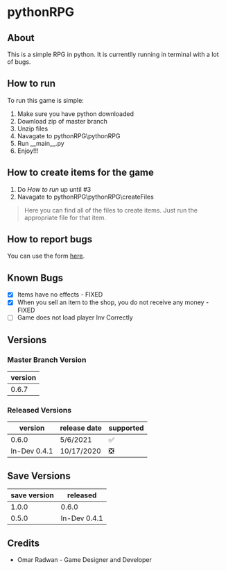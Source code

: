 # pythonRPG
## About
This is a simple RPG in python. It is currentlly running in terminal with a lot of bugs.
## How to run
To run this game is simple:
1. Make sure you have python downloaded
1. Download zip of master branch
1. Unzip files
1. Navagate to pythonRPG\pythonRPG
1. Run \_\_main\_\_.py
1. Enjoy!!!
## How to create items for the game
1. Do *How to run* up until #3
1. Navagate to pythonRPG\pythonRPG\createFiles
> Here you can find all of the files to create items. Just run the appropriate file for that item.
## How to report bugs
You can use the form [here](https://forms.gle/oGyif3WPF89d975y6).
## Known Bugs
- [x] Items have no effects - FIXED
- [x] When you sell an item to the shop, you do not receive any money - FIXED
- [ ] Game does not load player Inv Correctly
## Versions
### Master Branch Version
version | 
------- |
0.6.7 |
### Released Versions
version | release date | supported
------- | ------------ | ---------
0.6.0 | 5/6/2021 | :white_check_mark:
In-Dev 0.4.1   | 10/17/2020  | :negative_squared_cross_mark:
## Save Versions
save version | released
------------ | ---------
1.0.0 | 0.6.0
0.5.0 | In-Dev 0.4.1
## Credits
* Omar Radwan - Game Designer and Developer

